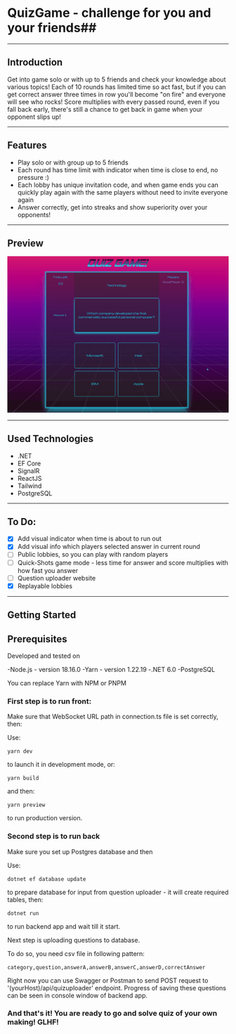 # QuizGame - challenge for you and your friends##
---------
## Introduction

Get into game solo or with up to 5 friends and check your knowledge about various topics! Each of 10 rounds has limited time so act fast, but if you can get correct answer three times in row you'll become "on fire" and everyone will see who rocks! Score multiplies with every passed round, even if you fall back early, there's still a chance to get back in game when your opponent slips up!

---
## Features

- Play solo or with group up to 5 friends
- Each round has time limit with indicator when time is close to end, no pressure :)
- Each lobby has unique invitation code, and when game ends you can quickly play again with the same players without need to invite everyone again
- Answer correctly, get into streaks and show superiority over your opponents!

---
## Preview

![quizgif](quizanimated.gif)

---
## Used Technologies

- .NET
- EF Core
- SignalR
- ReactJS
- Tailwind
- PostgreSQL

---
## To Do:

- [x] Add visual indicator when time is about to run out
- [x] Add visual info which players selected answer in current round
- [ ] Public lobbies, so you can play with random players
- [ ] Quick-Shots game mode - less time for answer and score multiplies with how fast you answer
- [ ] Question uploader website
- [x] Replayable lobbies

---
## Getting Started

## Prerequisites

Developed and tested on

-Node.js - version 18.16.0
-Yarn - version 1.22.19
-.NET 6.0
-PostgreSQL

You can replace Yarn with NPM or PNPM

### First step is to run front:

Make sure that WebSocket URL path in connection.ts file is set correctly, then:

Use:
```
yarn dev
```
to launch it in development mode, or:
```
yarn build
```
and then:
```
yarn preview
```
to run production version.
### Second step is to run back

Make sure you set up Postgres database and then

Use:
```
dotnet ef database update
```
to prepare database for input from question uploader - it will create required tables, then:
```
dotnet run
```
to run backend app and wait till it start.

Next step is uploading questions to database.

To do so, you need csv file in following pattern:

```
category,question,answerA,answerB,answerC,answerD,correctAnswer
```

Right now you can use Swagger or Postman to send POST request to '(yourHost)/api/quizuploader' endpoint. Progress of saving these questions can be seen in console window of backend app.

### And that's it! You are ready to go and solve quiz of your own making! GLHF!